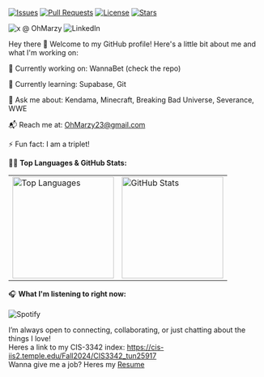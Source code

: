 [![Issues](https://img.shields.io/github/issues/NJMarzina/NJMarzina)](https://github.com/NJMarzina/NJMarzina/issues)
[![Pull Requests](https://img.shields.io/github/issues-pr/NJMarzina/NJMarzina)](https://github.com/NJMarzina/NJMarzina/pulls)
[![License](https://img.shields.io/github/license/NJMarzina/NJMarzina)](https://github.com/NJMarzina/NJMarzina/blob/main/LICENSE)
[![Stars](https://img.shields.io/github/stars/NJMarzina/NJMarzina?style=social)](https://github.com/NJMarzina/NJMarzina/stargazers)

![x @ OhMarzy](https://img.shields.io/badge/x%20%40%20OhMarzy-blue)
![LinkedIn](https://img.shields.io/badge/LinkedIn-%40nathan--marzina--2148091ba-blue?logo=linkedin&logoColor=white)


Hey there 👋
Welcome to my GitHub profile! Here's a little bit about me and what I'm working on:

🔭 Currently working on: WannaBet (check the repo)

🌱 Currently learning: Supabase, Git

<!--🤝 Looking to collaborate on: [Your idea here]

🧠 Seeking help with: [Your topic here]-->

💬 Ask me about: Kendama, Minecraft, Breaking Bad Universe, Severance, WWE

📬 Reach me at: OhMarzy23@gmail.com

<!--😄 Pronouns: he/him-->

⚡ Fun fact: I am a triplet!


🧑‍💻 **Top Languages & GitHub Stats:**<br />
<table>
  <tr>
    <td>
      <a href="https://github.com/NJMarzina/github-readme-stats">
        <img src="https://github-readme-stats.vercel.app/api/top-langs/?username=NJMarzina&layout=donut" alt="Top Languages" height="200">
      </a>
    </td>
    <td>
      <a href="https://github.com/NJMarzina/github-readme-stats">
        <img src="https://github-readme-stats.vercel.app/api?username=NJMarzina" alt="GitHub Stats" height="200">
      </a>
    </td>
  </tr>
</table>


🎧 **What I'm listening to right now:**<br /> <br />
![Spotify](https://spotify-recently-played-readme.vercel.app/api?user=njmarzina)

I’m always open to connecting, collaborating, or just chatting about the things I love! <br />
Heres a link to my CIS-3342 index: https://cis-iis2.temple.edu/Fall2024/CIS3342_tun25917 <br />
Wanna give me a job? Heres my [Resume](./Nathan-Marzina-Resume-2025-Updated.docx)

